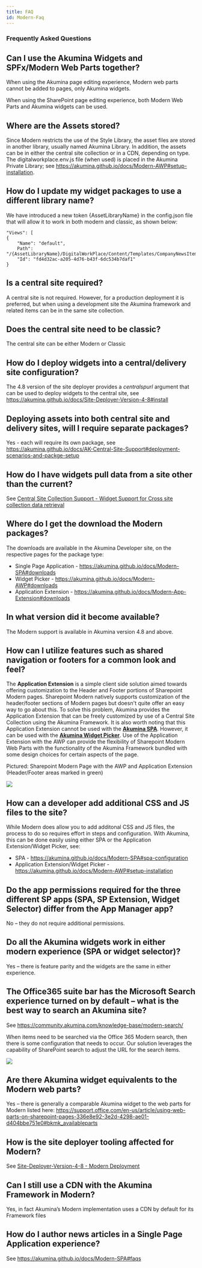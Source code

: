 ```yaml
---
title: FAQ
id: Modern-Faq
---
```


### Frequently Asked Questions

## Can I use the Akumina Widgets and SPFx/Modern Web Parts together?

When using the Akumina page editing experience, Modern web parts cannot be added to pages, only Akumina widgets. 

When using the SharePoint page editing experience, both Modern Web Parts and Akumina widgets can be used. 

## Where are the Assets stored?

Since Modern restricts the use of the Style Library, the asset files are stored in another library, usually named Akumina Library. In addition, the assets can be in either the central site collection or in a CDN, depending on type. The digitalworkplace.env.js file (when used) is placed in the Akumina Private Library; see https://akumina.github.io/docs/Modern-AWP#setup-installation.

## How do I update my widget packages to use a different library name?

We have introduced a new token {AssetLibraryName} in the config.json file that will allow it to work in both modern and classic, as shown below:

    "Views": [
    {
        "Name": "default",
        Path": "/{AssetLibraryName}/DigitalWorkPlace/Content/Templates/CompanyNewsItemWidget/NewsItem.html", 
        "Id": "fd4d32ac-a205-4d76-b43f-6dc534b7daf1"
    }

## Is a central site required? 

A central site is not required. However, for a production deployment it is preferred, but when using a development site the Akumina framework and related items can be in the same site collection. 

## Does the central site need to be classic? 

The central site can be either Modern or Classic 

## How do I deploy widgets into a central/delivery site configuration? 

The 4.8 version of the site deployer provides a *centralspurl* argument that can be used to deploy widgets to the central site, see https://akumina.github.io/docs/Site-Deployer-Version-4-8#install

## Deploying assets into both central site and delivery sites, will I require separate packages? 

Yes - each will require its own package, see https://akumina.github.io/docs/AK-Central-Site-Support#deployment-scenarios-and-packge-setup

## How do I have widgets pull data from a site other than the current?

See [Central Site Collection Support - Widget Support for Cross site collection data retrieval](https://akumina.github.io/docs/AK-Central-Site-Support.html#widget-support-for-cross-site-collection-data-retrieval)

## Where do I get the download the Modern packages? 

The downloads are available in the Akumina Developer site, on the respective pages for the package type: 
* Single Page Application - https://akumina.github.io/docs/Modern-SPA#downloads 
* Widget Picker - https://akumina.github.io/docs/Modern-AWP#downloads 
* Application Extension - https://akumina.github.io/docs/Modern-App-Extension#downloads 

## In what version did it become available? 
The Modern support is available in Akumina version 4.8 and above. 

## How can I utilize features such as shared navigation or footers for a common look and feel?

The **Application Extension** is a simple client side solution aimed towards offering customization to the Header and Footer portions of Sharepoint Modern pages. Sharepoint Modern natively supports customization of the header/footer sections of Modern pages but doesn't quite offer an easy way to go about this. To solve this problem, Akumina provides the Application Extension that can be freely customized by use of a Central Site Collection using the Akumina Framework.
It is also worth noting that this Application Extension cannot be used with the **[Akumina SPA](/docs/Modern-SPA)**. However, it can be used with the **[Akumina Widget Picker](/docs/Modern-AWP)**. Use of the Application Extension with the AWP can provide the flexibility of Sharepoint Modern Web Parts with the functionality of the Akumina Framework bundled with some design choices for certain aspects of the page.

Pictured: Sharepoint Modern Page with the AWP and Application Extension (Header/Footer areas marked in green)

![](https://akuminadownloads.blob.core.windows.net/wiki/AkuminaDev/modern_appext_homepage.PNG)

## How can a developer add additional CSS and JS files to the site?

While Modern does allow you to add additonal CSS and JS files, the process to do so requires effort in steps and configuration. With Akumina, this can be done easily using either SPA or the Application Extension/Widget Picker, see:
* SPA - https://akumina.github.io/docs/Modern-SPA#spa-configuration
* Application Extension/Widget Picker - https://akumina.github.io/docs/Modern-AWP#setup-installation

## Do the app permissions required for the three different SP apps (SPA, SP Extension, Widget Selector) differ from the App Manager app? 

No – they do not require additional permissions. 

## Do all the Akumina widgets work in either modern experience (SPA or widget selector)? 

Yes – there is feature parity and the widgets are the same in either experience. 

## The Office365 suite bar has the Microsoft Search experience turned on by default – what is the best way to search an Akumina site? 

See https://community.akumina.com/knowledge-base/modern-search/ 

When items need to be searched via the Office 365 Modern search, then there is some configuration that needs to occur. Our solution leverages the capability of SharePoint search to adjust the URL for the search items.

![](https://community.akumina.com/wp-content/uploads/2019/10/Picture1.png)

## Are there Akumina widget equivalents to the Modern web parts? 

Yes – there is generally a comparable Akumina widget to the web parts for Modern listed here: https://support.office.com/en-us/article/using-web-parts-on-sharepoint-pages-336e8e92-3e2d-4298-ae01-d404bbe751e0#bkmk_availableparts

## How is the site deployer tooling affected for Modern? 

See [Site-Deployer-Version-4-8 - Modern Deployment ](https://akumina.github.io/docs/Site-Deployer-Version-4-8#modern-deployment)

## Can I still use a CDN with the Akumina Framework in Modern? 

Yes, in fact Akumina’s Modern implementation uses a CDN by default for its Framework files

## How do I author news articles in a Single Page Application experience?

See https://akumina.github.io/docs/Modern-SPA#faqs